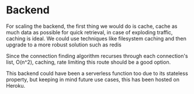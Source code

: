 # Backend

For scaling the backend, the first thing we would do is cache, cache as much data as possible for quick retrieval, in case of exploding traffic, caching is ideal. We could use techniques like filesystem caching and then upgrade to a more robust solution such as redis

Since the connection finding algorithm recurses through each connection's list, O(n^2), caching, rate limiting this route should be a good option.

This backend could have been a serverless function too due to its stateless property, but keeping in mind future use cases, this has been hosted on Heroku.

